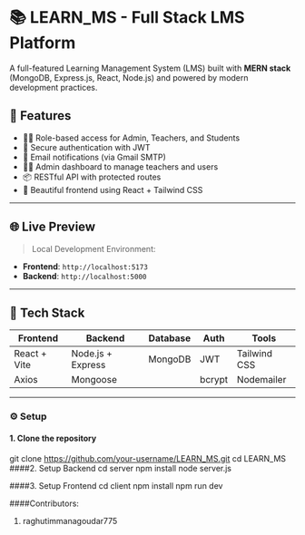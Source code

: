 # 📚 LEARN_MS - Full Stack LMS Platform

A full-featured Learning Management System (LMS) built with **MERN stack** (MongoDB, Express.js, React, Node.js) and powered by modern development practices.

## 🚀 Features

- 👨‍🏫 Role-based access for Admin, Teachers, and Students
- 🔐 Secure authentication with JWT
- 📩 Email notifications (via Gmail SMTP)
- 🧑‍💻 Admin dashboard to manage teachers and users
- 📦 RESTful API with protected routes
- 🎨 Beautiful frontend using React + Tailwind CSS

---

## 🌐 Live Preview

> Local Development Environment:
- **Frontend**: `http://localhost:5173`
- **Backend**: `http://localhost:5000`

---

## 🧰 Tech Stack

| Frontend        | Backend             | Database | Auth    | Tools        |
|-----------------|---------------------|----------|---------|--------------|
| React + Vite    | Node.js + Express   | MongoDB  | JWT     | Tailwind CSS |
| Axios           | Mongoose            |          | bcrypt  | Nodemailer   |

---
### ⚙️ Setup

#### 1. Clone the repository
git clone https://github.com/your-username/LEARN_MS.git
cd LEARN_MS
####2. Setup Backend
cd server
npm install
node server.js

####3. Setup Frontend
cd client
npm install
npm run dev

####Contributors:
1) raghutimmanagoudar775

